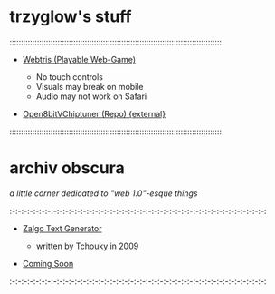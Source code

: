 <h1>
trzyglow's stuff
</h1>

:::::::::::::::::::::::::::::::::::::::::::::::::::::::::::::::::::::::::::::::::::::::::::::

- [Webtris (Playable Web-Game)](./data/tris.html)
    - No touch controls
    - Visuals may break on mobile
    - Audio may not work on Safari

- [Open8bitVChiptuner (Repo) {external}](https://github.com/trzyglow/Open8bitVChiptuner)

:::::::::::::::::::::::::::::::::::::::::::::::::::::::::::::::::::::::::::::::::::::::::::::

<h1>
archiv obscura
</h1>

<i>a little corner dedicated to "web 1.0"-esque things</i>

:-:-:-:-:-:-:-:-:-:-:-:-:-:-:-:-:-:-:-:-:-:-:-:-:-:-:-:-:-:-:-:-:-:-:-:-:-:-:-:-:-:-:-:

- [Zalgo Text Generator](./data/zalgo.html)
    - written by Tchouky in 2009

- [Coming Soon](./data/404.md)

:-:-:-:-:-:-:-:-:-:-:-:-:-:-:-:-:-:-:-:-:-:-:-:-:-:-:-:-:-:-:-:-:-:-:-:-:-:-:-:-:-:-:-:

<link rel="shortcut icon" type="image/x-icon" href="./data/favicon.ico" />
<link rel="apple-touch-icon" sizes="128x128" href="./data/ati.png" />
